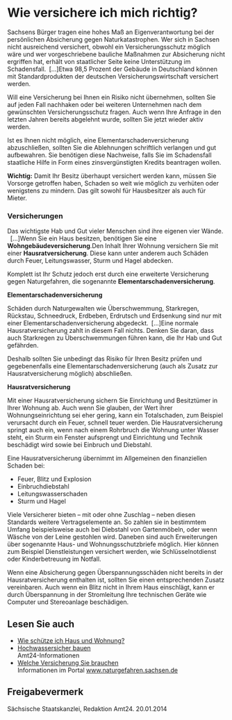 # Wie versichere ich mich richtig?

Sachsens Bürger tragen eine hohes Maß an Eigenverantwortung bei der persönlichen Absicherung gegen Naturkatastrophen. Wer sich in Sachsen nicht ausreichend versichert, obwohl ein Versicherungsschutz möglich wäre und wer vorgeschriebene bauliche Maßnahmen zur Absicherung nicht ergriffen hat, erhält von staatlicher Seite keine Unterstützung im Schadensfall. [...]Etwa 98,5 Prozent der Gebäude in Deutschland können mit Standardprodukten der deutschen Versicherungswirtschaft versichert werden.

Will eine Versicherung bei Ihnen ein Risiko nicht übernehmen, sollten Sie auf jeden Fall nachhaken oder bei weiteren Unternehmen nach dem gewünschten Versicherungsschutz fragen. Auch wenn Ihre Anfrage in den letzten Jahren bereits abgelehnt wurde, sollten Sie jetzt wieder aktiv werden.

Ist es Ihnen nicht möglich, eine Elementarschadenversicherung abzuschließen, sollten Sie die Ablehnungen schriftlich verlangen und gut aufbewahren. Sie benötigen diese Nachweise, falls Sie im Schadensfall staatliche Hilfe in Form eines zinsvergünstigten Kredits beantragen wollen.

**Wichtig:** Damit Ihr Besitz überhaupt versichert werden kann, müssen Sie Vorsorge getroffen haben, Schaden so weit wie möglich zu verhüten oder wenigstens zu mindern. Das gilt sowohl für Hausbesitzer als auch für Mieter.

### Versicherungen

Das wichtigste Hab und Gut vieler Menschen sind ihre eigenen vier Wände.  [...]Wenn Sie ein Haus besitzen, benötigen Sie eine **Wohngebäudeversicherung**.Den Inhalt Ihrer Wohnung versichern Sie mit einer **Hausratversicherung**. Diese kann unter anderem auch Schäden durch Feuer, Leitungswasser, Sturm und Hagel abdecken.

Komplett ist Ihr Schutz jedoch erst durch eine erweiterte Versicherung gegen Naturgefahren, die sogenannte **Elementarschadenversicherung**.

**Elementarschadenversicherung**

Schäden durch Naturgewalten wie Überschwemmung, Starkregen, Rückstau, Schneedruck, Erdbeben, Erdrutsch und Erdsenkung sind nur mit einer Elementarschadenversicherung abgedeckt. [...]Eine normale Hausratversicherung zahlt in diesem Fall nichts. Denken Sie daran, dass auch Starkregen zu Überschwemmungen führen kann, die Ihr Hab und Gut gefährden.

Deshalb sollten Sie unbedingt das Risiko für Ihren Besitz prüfen und gegebenenfalls eine Elementarschadenversicherung (auch als Zusatz zur Hausratversicherung möglich) abschließen.

**Hausratversicherung**

Mit einer Hausratversicherung sichern Sie Einrichtung und Besitztümer in Ihrer Wohnung ab. Auch wenn Sie glauben, der Wert ihrer Wohnungseinrichtung sei eher gering, kann ein Totalschaden, zum Beispiel verursacht durch ein Feuer, schnell teuer werden. Die Hausratversicherung springt auch ein, wenn nach einem Rohrbruch die Wohnung unter Wasser steht, ein Sturm ein Fenster aufsprengt und Einrichtung und Technik beschädigt wird sowie bei Einbruch und Diebstahl.

Eine Hausratversicherung übernimmt im Allgemeinen den finanziellen Schaden bei:

* Feuer, Blitz und Explosion
* Einbruchdiebstahl
* Leitungswasserschaden
* Sturm und Hagel

Viele Versicherer bieten – mit oder ohne Zuschlag – neben diesen Standards weitere Vertragselemente an. So zahlen sie in bestimmtem Umfang beispielsweise auch bei Diebstahl von Gartenmöbeln, oder wenn Wäsche von der Leine gestohlen wird. Daneben sind auch Erweiterungen über sogenannte Haus- und Wohnungsschutzbriefe möglich. Hier können zum Beispiel Dienstleistungen versichert werden, wie Schlüsselnotdienst oder Kinderbetreuung im Notfall.

Wenn eine Absicherung gegen Überspannungsschäden nicht bereits in der Hausratversicherung enthalten ist, sollten Sie einen entsprechenden Zusatz vereinbaren. Auch wenn ein Blitz nicht in Ihrem Haus einschlägt, kann er durch Überspannung in der Stromleitung Ihre technischen Geräte wie Computer und Stereoanlage beschädigen.

## Lesen Sie auch

* [Wie schütze ich Haus und Wohnung?](https://amt24dev.sachsen.de/zufi/lebenslagen/5000325)
* [Hochwassersicher bauen](https://amt24dev.sachsen.de/zufi/lebenslagen/5000132)  
  Amt24-Informationen
* [Welche Versicherung Sie brauchen](http://naturgefahren.sachsen.de/welche-versicherung-brauche-ich.htm)  
  Informationen im Portal www.naturgefahren.sachsen.de

## Freigabevermerk

Sächsische Staatskanzlei, Redaktion Amt24. 20.01.2014
